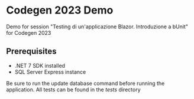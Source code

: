 # Codegen 2023 Demo

Demo for session "Testing di un'applicazione Blazor. Introduzione a bUnit" for Codegen 2023

## Prerequisites

- .NET 7 SDK installed
- SQL Server Express instance

Be sure to run the update database command before running the application.
All tests can be found in the *tests* directory
